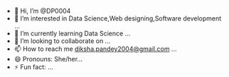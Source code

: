 - 👋 Hi, I’m @DP0004
- 👀 I’m interested in Data Science,Web designing,Software development ...
- 🌱 I’m currently learning Data Science ...
- 💞️ I’m looking to collaborate on ...
- 📫 How to reach me diksha.pandey2004@gmail.com ...
- 😄 Pronouns: She/her...
- ⚡ Fun fact: ...

<!---
DP0004/DP0004 is a ✨ special ✨ repository because its `README.md` (this file) appears on your GitHub profile.
You can click the Preview link to take a look at your changes.
--->
